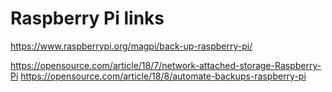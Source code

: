 # Raspberry Pi links

https://www.raspberrypi.org/magpi/back-up-raspberry-pi/

https://opensource.com/article/18/7/network-attached-storage-Raspberry-Pi
https://opensource.com/article/18/8/automate-backups-raspberry-pi

